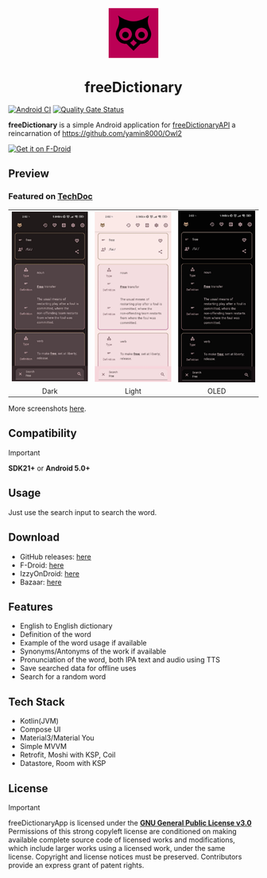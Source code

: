 <div align="center">
<img src="app/src/main/ic_launcher-playstore.png"
    alt="Get it on F-Droid"
    height="100">
<h1>freeDictionary</h1>
</div>

[![Android CI](https://github.com/yamin8000/freeDictionaryApp/actions/workflows/android.yml/badge.svg)](https://github.com/yamin8000/freeDictionaryApp/actions/workflows/android.yml)
[![Quality Gate Status](https://sonarcloud.io/api/project_badges/measure?project=yamin8000_freeDictionaryApp&metric=alert_status)](https://sonarcloud.io/summary/new_code?id=yamin8000_freeDictionaryApp)

**freeDictionary** is a simple Android application
for [freeDictionaryAPI](https://dictionaryapi.dev/) a reincarnation
of https://github.com/yamin8000/Owl2

[<img src="https://fdroid.gitlab.io/artwork/badge/get-it-on.png"
alt="Get it on F-Droid"
height="80">](https://f-droid.org/packages/io.github.yamin8000.owl)

## Preview

### Featured on [TechDoc](https://www.youtube.com/watch?v=vlf0jEFHR74&t=59s)

<table>
<tr>
<td><img src="/fastlane/metadata/android/en-US/images/phoneScreenshots/1.jpg" alt="preview" width="200"/></td>
<td><img src="/fastlane/metadata/android/en-US/images/phoneScreenshots/2.jpg" alt="preview" width="200"/></td>
<td><img src="/fastlane/metadata/android/en-US/images/phoneScreenshots/3.jpg" alt="preview" width="200"/></td>
</tr>
<tr>
<td align="center">Dark</td>
<td align="center">Light</td>
<td align="center">OLED</td>
</tr>
</table>

More screenshots [here](./screenshots).

## Compatibility

> [!important]
> **SDK21+** or **Android 5.0+**

## Usage

Just use the search input to search the word.

## Download

- GitHub releases: [here](https://github.com/yamin8000/freeDictionaryApp/releases)
- F-Droid: [here](https://f-droid.org/packages/io.github.yamin8000.owl)
- IzzyOnDroid: [here](https://apt.izzysoft.de/fdroid/index/apk/io.github.yamin8000.owl)
- Bazaar: [here](https://cafebazaar.ir/app/io.github.yamin8000.owl)

## Features

- English to English dictionary
- Definition of the word
- Example of the word usage if available
- Synonyms/Antonyms of the work if available
- Pronunciation of the word, both IPA text and audio using TTS
- Save searched data for offline uses
- Search for a random word

## Tech Stack

- Kotlin(JVM)
- Compose UI
- Material3/Material You
- Simple MVVM
- Retrofit, Moshi with KSP, Coil
- Datastore, Room with KSP

## License

> [!important]
> freeDictionaryApp is licensed under the **[GNU General Public License v3.0](./LICENSE)**  
> Permissions of this strong copyleft license are conditioned on making  
> available complete source code of licensed works and modifications,  
> which include larger works using a licensed work, under the same  
> license. Copyright and license notices must be preserved. Contributors  
> provide an express grant of patent rights.
